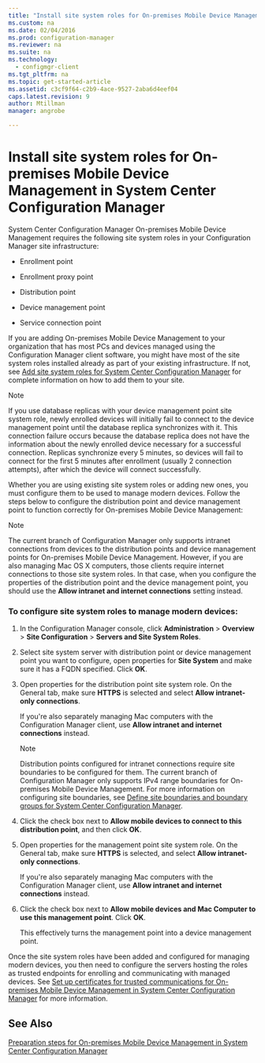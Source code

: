 ```yaml
---
title: "Install site system roles for On-premises Mobile Device Management in System Center Configuration Manager"
ms.custom: na
ms.date: 02/04/2016
ms.prod: configuration-manager
ms.reviewer: na
ms.suite: na
ms.technology: 
  - configmgr-client
ms.tgt_pltfrm: na
ms.topic: get-started-article
ms.assetid: c3cf9f64-c2b9-4ace-9527-2aba6d4eef04
caps.latest.revision: 9
author: Mtillmanmanager: angrobe

---
```

# Install site system roles for On-premises Mobile Device Management in System Center Configuration Manager
System Center Configuration Manager On\-premises Mobile Device Management requires the following site system roles in your Configuration Manager site infrastructure:  
  
-   Enrollment point  
  
-   Enrollment proxy point  
  
-   Distribution point  
  
-   Device management point  
  
-   Service connection point  
  
 If you are adding On\-premises Mobile Device Management to your organization that has most PCs and devices managed using the Configuration Manager client software, you might have most of the site system roles installed already as part of your existing infrastructure. If not, see [Add site system roles for System Center Configuration Manager](../../core/servers/deploy/configure/add-site-system-roles.md) for complete information on how to add them to your site.  
  
> [!NOTE]  
>  If you use database replicas with   your device management point site system role, newly enrolled devices will initially fail to connect to the device management point until the database replica  synchronizes with it. This connection failure occurs because the database replica does not have the information about the newly enrolled device necessary for a successful connection. Replicas synchronize every 5 minutes, so devices will fail to connect for the first 5 minutes after enrollment (usually 2 connection attempts), after which the device will connect successfully.  
  
 Whether you are using existing site system roles or adding new ones, you must configure them to be used to manage modern devices. Follow the steps below to configure the distribution point and device management point to function correctly for On\-premises Mobile Device Management:  
  
> [!NOTE]  
>  The current branch of Configuration Manager only supports intranet connections from devices to the distribution points and device management points  for On\-premises Mobile Device Management. However, if you are also managing Mac OS X computers, those clients require internet connections to those site system roles. In that case, when you configure the properties of the distribution point and the device management point,  you should use the **Allow intranet and internet connections** setting instead.  
  
### To configure site system roles to manage modern devices:  
  
1.  In the Configuration Manager console, click **Administration** > **Overview** > **Site Configuration** > **Servers and Site System Roles**.  
  
2.  Select site system server with distribution point or device management point you want to configure, open properties for **Site System** and make sure it has a FQDN specified. Click **OK**.  
  
3.  Open properties for the distribution point site system role. On the General tab, make sure **HTTPS** is selected and select **Allow intranet-only connections**.  
  
     If you're also separately managing Mac computers with the Configuration Manager client, use **Allow intranet and internet connections** instead.  
  
    > [!NOTE]  
    >  Distribution points configured for intranet connections require site boundaries to be configured for them. The current branch of Configuration Manager only supports IPv4 range boundaries for On\-premises Mobile Device Management. For more information on configuring site boundaries, see [Define site boundaries and boundary groups for System Center Configuration Manager](../../core/servers/deploy/configure/define-site-boundaries-and-boundary-groups.md).  
  
4.  Click the check box next to **Allow mobile devices to connect to this distribution point**, and then click **OK**.  
  
5.  Open properties for the management point site system role. On the General tab, make sure **HTTPS** is selected, and select **Allow intranet-only connections**.  
  
     If you're also separately managing Mac computers with the Configuration Manager client, use **Allow intranet and internet connections** instead.  
  
6.  Click the check box next to **Allow mobile devices and Mac Computer to use this management point**. Click **OK**.  
  
     This effectively turns the management point into  a device management point.  
  
 Once the site system roles have been added and configured for managing modern devices, you then need to configure the servers hosting the roles as trusted endpoints for enrolling and communicating with managed devices. See [Set up certificates for trusted communications for On-premises Mobile Device Management in System Center Configuration Manager](../../mdm/get-started/set-up-certificates-for-trusted-communications-for-on-premises-mobile-device-management.md) for more information.  
  
## See Also  
 [Preparation steps for On-premises Mobile Device Management in System Center Configuration Manager](../../mdm/get-started/preparation-steps-for-on-premises-mobile-device-management.md)

